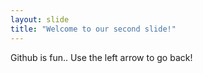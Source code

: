 ```yaml
---
layout: slide
title: "Welcome to our second slide!"
---
```

Github is fun..
Use the left arrow to go back!
